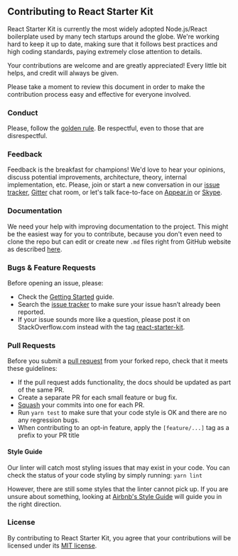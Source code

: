 ## Contributing to React Starter Kit

React Starter Kit is currently the most widely adopted Node.js/React boilerplate
used by many tech startups around the globe. We're working hard to keep it up to
date, making sure that it follows best practices and high coding standards,
paying extremely close attention to details.

Your contributions are welcome and are greatly appreciated! Every little bit
helps, and credit will always be given.

Please take a moment to review this document in order to make the contribution
process easy and effective for everyone involved.

### Conduct

Please, follow the [golden rule](https://en.wikipedia.org/wiki/Golden_Rule). Be
respectful, even to those that are disrespectful.

### Feedback

Feedback is the breakfast for champions! We'd love to hear your opinions,
discuss potential improvements, architecture, theory, internal implementation,
etc. Please, join or start a new conversation in our
[issue tracker](https://github.com/kriasoft/react-starter-kit/issues),
[Gitter](https://gitter.im/kriasoft/react-starter-kit) chat room, or let's talk
face-to-face on [Appear.in](https://appear.in/react) or
[Skype](http://hatscripts.com/addskype?koistya).

### Documentation

We need your help with improving documentation to the project. This might be the
easiest way for you to contribute, because you don't even need to clone the repo
but can edit or create new `.md` files right from GitHub website as described
[here](https://help.github.com/articles/editing-files-in-your-repository/).

### Bugs & Feature Requests

Before opening an issue, please:

* Check the
  [Getting Started](https://github.com/kriasoft/react-starter-kit/blob/master/docs/getting-started.md)
  guide.
* Search the
  [issue tracker](https://github.com/kriasoft/react-starter-kit/issues) to make
  sure your issue hasn’t already been reported.
* If your issue sounds more like a question, please post it on StackOverflow.com
  instead with the tag
  [react-starter-kit](http://stackoverflow.com/questions/tagged/react-starter-kit).

### Pull Requests

Before you submit a
[pull request](https://help.github.com/articles/using-pull-requests/) from your
forked repo, check that it meets these guidelines:

* If the pull request adds functionality, the docs should be updated as part of
  the same PR.
* Create a separate PR for each small feature or bug fix.
* [Squash](http://stackoverflow.com/questions/5189560/squash-my-last-x-commits-together-using-git)
  your commits into one for each PR.
* Run `yarn test` to make sure that your code style is OK and there are no any
  regression bugs.
* When contributing to an opt-in feature, apply the `[feature/...]` tag as a
  prefix to your PR title

#### Style Guide

Our linter will catch most styling issues that may exist in your code. You can
check the status of your code styling by simply running: `yarn lint`

However, there are still some styles that the linter cannot pick up. If you are
unsure about something, looking at
[Airbnb's Style Guide](https://github.com/airbnb/javascript) will guide you in
the right direction.

### License

By contributing to React Starter Kit, you agree that your contributions will be
licensed under its
[MIT license](https://github.com/kriasoft/react-starter-kit/blob/master/LICENSE.txt).
